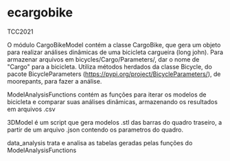 # ecargobike
TCC2021

O módulo CargoBikeModel contém a classe CargoBike, que gera um objeto para realizar análises dinâmicas de uma bicicleta cargueira (long john).
Para armazenar arquivos em bicycles/Cargo/Parameters/, dar o nome de "Cargo" para a bicicleta.
Utiliza métodos herdados da classe Bicycle, do pacote BicycleParameters (https://pypi.org/project/BicycleParameters/), de moorepants, para fazer a análise.

ModelAnalysisFunctions contém as funções para iterar os modelos de bicicleta e comparar suas análises dinâmicas, armazenando os resultados em arquivos .csv

3DModel é um script que gera modelos .stl das barras do quadro traseiro, a partir de um arquivo .json contendo os parametros do quadro.

data_analysis trata e analisa as tabelas geradas pelas funções do ModelAnalysisFunctions
